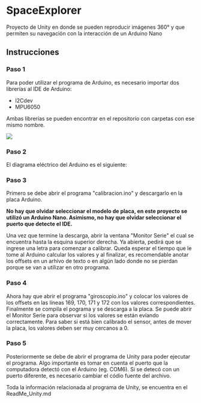 # SpaceExplorer
Proyecto de Unity en donde se pueden reproducir imágenes 360° y que permiten su navegación con la interacción de un Arduino Nano

## Instrucciones

### Paso 1

Para poder utilizar el programa de Arduino, es necesario importar dos librerías al IDE de Arduino:

* I2Cdev
* MPU6050

Ambas librerías se pueden encontrar en el repositorio con carpetas con ese mismo nombre. 

![](imagenes/cap1.png)

### Paso 2

El diagrama eléctrico del Arduino es el siguiente:


### Paso 3

Primero se debe abrir el programa "calibracion.ino" y descargarlo en la placa Arduino.

**No hay que olvidar seleccionar el modelo de placa, en este proyecto se utilizó un Arduino Nano. Asimismo, no hay que olvidar seleccionar el puerto que detecte el IDE.**

Una vez que termine la descarga, abrir la ventana "Monitor Serie" el cual se encuentra hasta la esquina superior derecha.
Ya abierta, pedirá que se ingrese una letra para comenzar a calibrar. 
Queda esperar el tiempo que le tome al Arduino calcular los valores y al finalizar, es recomendable anotar los offsets en un arhivo de texto o en algún lado donde no se pierdan porque se van a utilizar en otro programa.

### Paso 4

Ahora hay que abrir el programa "giroscopio.ino" y colocar los valores de los offsets en las líneas 169, 170, 171 y 172 con los valores correspondientes. 
Finalmente se compila el pograma y se descarga a la placa. Se puede abrir el Monitor Serie para observar si los valores se están evíando correctamente.
Para saber si está bien calibrado el sensor, antes de mover la placa, los valores deben ser muy cercanos a 0.

### Paso 5

Posteriormente se debe de abrir el programa de Unity para poder ejecutar el programa. Algo importante es tomar en cuenta el puerto que la computadora detectó con el Arduino (eg. COM6).
Si se detecó con un puerto diferente, es necesario cambiar el códio fuente del archivo. 

Toda la información relacionada al programa de Unity, se encuentra en el ReadMe_Unity.md
